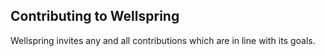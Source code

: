 Contributing to Wellspring
-----

Wellspring invites any and all contributions which are in line with its goals.